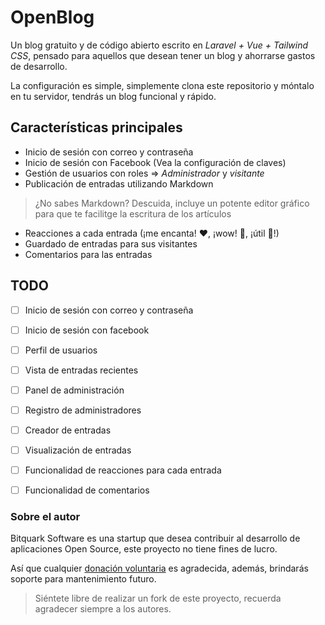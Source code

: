 # OpenBlog

Un blog gratuito y de código abierto escrito en *Laravel + Vue + Tailwind CSS*, pensado para aquellos que desean tener un blog y ahorrarse gastos de desarrollo.

La configuración es simple, simplemente clona este repositorio y móntalo en tu servidor, tendrás un blog funcional y rápido.

## Características principales

* Inicio de sesión con correo y contraseña
* Inicio de sesión con Facebook (Vea la configuración de claves)
* Gestión de usuarios con roles => _Administrador_ y _visitante_
* Publicación de entradas utilizando Markdown

> ¿No sabes Markdown? Descuida, incluye un potente editor gráfico para que te facilitge la escritura de los artículos

* Reacciones a cada entrada (¡me encanta! ❤️, ¡wow! 🚀, ¡útil 👏!)
* Guardado de entradas para sus visitantes
* Comentarios para las entradas


## TODO

* [ ] Inicio de sesión con correo y contraseña
* [ ] Inicio de sesión con facebook
* [ ] Perfil de usuarios
* [ ] Vista de entradas recientes
* [ ] Panel de administración
* [ ] Registro de administradores
* [ ] Creador de entradas
* [ ] Visualización de entradas
* [ ] Funcionalidad de reacciones para cada entrada
* [ ] Funcionalidad de comentarios


### Sobre el autor

Bitquark Software es una startup que desea contribuir al desarrollo de aplicaciones Open Source, este proyecto no tiene fines de lucro.

Así que cualquier [donación voluntaria]("#") es agradecida, además, brindarás soporte para mantenimiento futuro.

> Siéntete libre de realizar un fork de este proyecto, recuerda agradecer siempre a los autores.